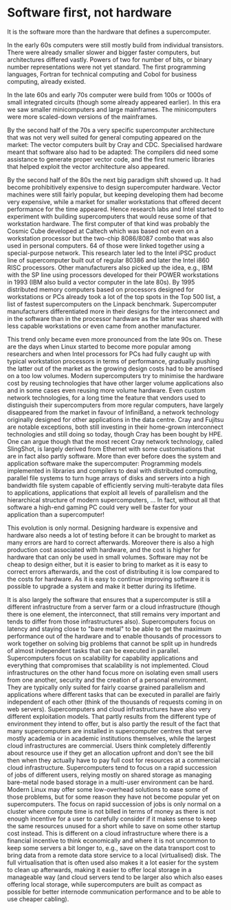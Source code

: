 # Software first, not hardware

It is the software more than the hardware that defines a supercomputer.

In the early 60s computers were still mostly build from individual transistors.
There were already smaller slower and bigger faster computers, but architectures
differed vastly. Powers of two for number of bits, or binary number representations
were not yet standard. The first programming languages, Fortran for technical computing
and Cobol for business computing, already existed.

In the late 60s and early 70s computer were build from 100s or 1000s of small
integrated circuits (though some already appeared earlier). In this era
we saw smaller minicomputers and large mainframes. The minicomputers were 
more scaled-down versions of the mainframes.

By the second half of the 70s a very specific supercomputer architecture that was
not very well suited for general computing appeared on the market: The vector computers
built by Cray and CDC. Specialised hardware meant that software also had to be
adapted: The compilers did need some assistance to generate proper vector code,
and the first numeric libraries that helped exploit the vector architecture also
appeared. 

By the second half of the 80s the next big paradigm shift showed up. It had become 
prohibitively expensive to design supercomputer hardware. Vector machines were still
fairly popular, but keeping developing them had become very expensive, while a market
for smaller workstations that offered decent performance for the time appeared. 
Hence research labs and Intel started to experiment with building supercomputers that would
reuse some of that workstation hardware. The first computer of that kind was probably
the Cosmic Cube developed at Caltech which was based not even on a workstation
processor but the two-chip 8086/8087 combo that was also used in personal computers.
64 of those were linked together using a special-purpose network. This research later
led to the Intel iPSC product line of supercomputer built out of regular 80386 and later
the Intel i860 RISC processors. Other manufacturers also picked up the idea, e.g.,
IBM with the SP line using processors developed for their POWER workstations in 1993
(IBM also build a vector computer in the late 80s). By 1995 distributed memory 
computers based on processors designed for workstations or PCs already took a lot
of the top spots in the Top 500 list, a list of fastest supercomputers on the 
Linpack benchmark. Supercomputer manufacturers differentiated more in their
designs for the interconnect and in the software than in the processor hardware
as the latter was shared with less capable workstations or even came from another
manufacturer. 

This trend only became even more pronounced from the late 90s on. These are the days
when Linux started to become more popular among researchers and when Intel processors
for PCs had fully caught up with typical workstation processors in terms of performance,
gradually pushing the latter out of the market as the growing design costs had to
be amortised on a too low volumes. 
Modern supercomputers try to minimise the hardware cost by reusing technologies 
that have other larger volume applications also and in some cases even reusing 
more volume hardware. Even custom network technologies, for a long time the feature
that vendors used to distinguish their supercomputers from more regular computers,
 have largely disappeared
from the market in favour of InfiniBand, a network technology originally designed for
other applications in the data centre. Cray and Fujitsu are notable exceptions, both still
investing in their home-grown interconnect technologies and still doing so today,
though Cray has been bought by HPE. One can argue though that the most recent Cray network
technology, called SlingShot, is largely derived from Ethernet with some customisations that 
are in fact also partly software. More than ever before does the system and application 
software make the supercomputer: Programming models implemented in libraries and
compilers to deal with distributed computing, parallel file systems to turn huge arrays
of disks and servers into a high bandwidth file system capable of efficiently serving
multi-terabyte data files to applications, applications that exploit all levels of
parallelism and the hierarchical structure of modern supercomputers, ... 
In fact, without all that software a high-end gaming PC could very well be faster for 
your application than a supercomputer!

This evolution is only normal. Designing hardware is expensive and hardware also needs 
a lot of testing before it can be brought to market as many errors are hard to correct
afterwards. Moreover there is also a high production cost associated with hardware,
and the cost is higher for hardware that can only be used in small volumes. 
Software may not be cheap to design either, but it is easier to bring to market as it
is easy to correct errors afterwards, and the cost of distributing it is low compared to
the costs for hardware. As it is easy to continue improving software it is possible to
upgrade a system and make it better during its lifetime.

It is also largely the software that ensures that a supercomputer is still a different infrastructure
from a server farm or a cloud infrastructure (though there is one element, the interconnect, that 
still remains very important and tends to differ from those infrastructures also).
Supercomputers focus on latency and staying close to "bare metal" to be able to get the
maximum performance out of the hardware and to enable thousands of processors to work 
together on solving big problems that cannot be split up in hundreds of almost independent
tasks that can be executed in parallel. Supercomputers focus on scalability for capability
applications and everything that compromises that scalability is not implemented.
Cloud infrastructures on the other hand focus more
on isolating even small users from one another, security and the creation of a personal 
environment. They are typically only suited for fairly coarse grained parallelism and 
applications where different tasks that can be executed in parallel are fairly independent
of each other (think of the thousands of requests coming in on web servers).
Supercomputers and cloud infrastructures have also very different exploitation models.
That partly results from the different type of environment they intend to offer, but is also 
partly the result of the fact that many supercomputers are installed in supercomputer centres
that serve mostly academia or in academic institutions themselves, while the largest cloud
infrastructures are commercial. Users think completely differently about resource use if they
get an allocation upfront and don't see the bill then when they actually have to pay full cost
for resources at a commercial cloud infrastructure. 
Supercomputers tend to focus on a rapid succession of jobs of different users, relying mostly on
shared storage as managing bare-metal node based storage in a multi-user environment can be
hard. Modern Linux may offer some low-overhead solutions to ease some of those problems, but for some
reason they have not become popular yet on supercomputers. The focus on rapid succession of jobs
is only normal on a cluster where compute time is not billed in terms of money as there is not
enough incentive for a user to carefully consider if it makes sense to keep the same resources
unused for a short while to save on some other startup cost instead. This is different on a cloud
infrastructure where there is a financial incentive to think economically and where it is not 
uncommon to keep some servers a bit longer to, e.g., save on the data transport cost to bring
data from a remote data store service to a local (virtualised) disk. The full virtualisation 
that is often used also makes it a lot easier for the system to clean up afterwards, making
it easier to offer local storage in a manageable way (and cloud servers tend to be larger also
which also eases offering local storage, while supercomputers are built as compact as possible
for better internode communication performance and to be able to use cheaper cabling).
